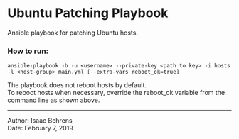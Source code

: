 # Ubuntu Patching Playbook

Ansible playbook for patching Ubuntu hosts.

### How to run:
```
ansible-playbook -b -u <username> --private-key <path to key> -i hosts -l <host-group> main.yml [--extra-vars reboot_ok=true]
```

The playbook does not reboot hosts by default.  
To reboot hosts when necessary, override the reboot_ok variable from the command line as shown above.  

---
Author:   Isaac Behrens  
Date:     February 7, 2019  
